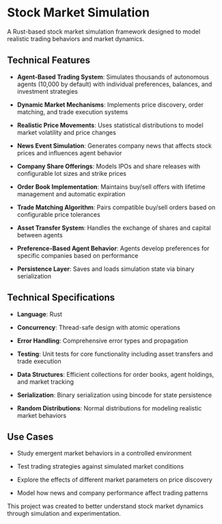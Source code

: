 Stock Market Simulation
=======================

A Rust-based stock market simulation framework designed to model realistic trading behaviors and market dynamics.

Technical Features
------------------

*   **Agent-Based Trading System**: Simulates thousands of autonomous agents (10,000 by default) with individual preferences, balances, and investment strategies
    
*   **Dynamic Market Mechanisms**: Implements price discovery, order matching, and trade execution systems
    
*   **Realistic Price Movements**: Uses statistical distributions to model market volatility and price changes
    
*   **News Event Simulation**: Generates company news that affects stock prices and influences agent behavior
    
*   **Company Share Offerings**: Models IPOs and share releases with configurable lot sizes and strike prices
    
*   **Order Book Implementation**: Maintains buy/sell offers with lifetime management and automatic expiration
    
*   **Trade Matching Algorithm**: Pairs compatible buy/sell orders based on configurable price tolerances
    
*   **Asset Transfer System**: Handles the exchange of shares and capital between agents
    
*   **Preference-Based Agent Behavior**: Agents develop preferences for specific companies based on performance
    
*   **Persistence Layer**: Saves and loads simulation state via binary serialization
    

Technical Specifications
------------------------

*   **Language**: Rust
    
*   **Concurrency**: Thread-safe design with atomic operations
    
*   **Error Handling**: Comprehensive error types and propagation
    
*   **Testing**: Unit tests for core functionality including asset transfers and trade execution
    
*   **Data Structures**: Efficient collections for order books, agent holdings, and market tracking
    
*   **Serialization**: Binary serialization using bincode for state persistence
    
*   **Random Distributions**: Normal distributions for modeling realistic market behaviors
    

Use Cases
---------

*   Study emergent market behaviors in a controlled environment
    
*   Test trading strategies against simulated market conditions
    
*   Explore the effects of different market parameters on price discovery
    
*   Model how news and company performance affect trading patterns
    

This project was created to better understand stock market dynamics through simulation and experimentation.
